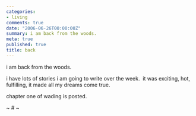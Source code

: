 ```yaml
---
categories:
- living
comments: true
date: "2006-06-26T00:00:00Z"
summary: i am back from the woods.
meta: true
published: true
title: back
---
```


i am back from the woods. 

i have lots of stories i am going to write over the week.  it was exciting, hot, fulfilling, it made all my dreams come true.

chapter one of wading is posted.

~ # ~
